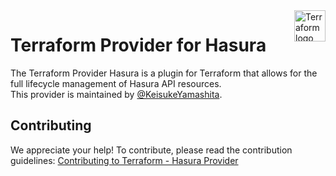 <a href="https://terraform.io">
    <img src="https://cdn.rawgit.com/hashicorp/terraform-website/master/content/source/assets/images/logo-hashicorp.svg" alt="Terraform logo" title="Terraform" align="right" height="50" />
</a>

# Terraform Provider for Hasura

The Terraform Provider Hasura is a plugin for Terraform that allows for the full lifecycle management of Hasura API resources.   
This provider is maintained by [@KeisukeYamashita](https://github.com/KeisukeYamashita).

## Contributing

We appreciate your help!
To contribute, please read the contribution guidelines: [Contributing to Terraform - Hasura Provider](./CONTRIBUTING.md)
